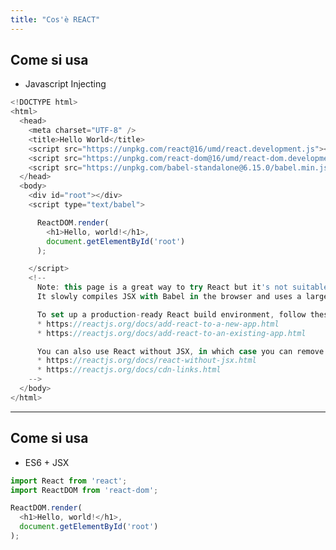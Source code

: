 ```yaml
---
title: "Cos'è REACT"
---
```


<div class="row">
<div class="col-6 align-self-center">

## Come si usa

</div>
<div class="col-6 text-left">

* Javascript Injecting
  
```javascript
<!DOCTYPE html>
<html>
  <head>
    <meta charset="UTF-8" />
    <title>Hello World</title>
    <script src="https://unpkg.com/react@16/umd/react.development.js"></script>
    <script src="https://unpkg.com/react-dom@16/umd/react-dom.development.js"></script>
    <script src="https://unpkg.com/babel-standalone@6.15.0/babel.min.js"></script>
  </head>
  <body>
    <div id="root"></div>
    <script type="text/babel">

      ReactDOM.render(
        <h1>Hello, world!</h1>,
        document.getElementById('root')
      );

    </script>
    <!--
      Note: this page is a great way to try React but it's not suitable for production.
      It slowly compiles JSX with Babel in the browser and uses a large development build of React.

      To set up a production-ready React build environment, follow these instructions:
      * https://reactjs.org/docs/add-react-to-a-new-app.html
      * https://reactjs.org/docs/add-react-to-an-existing-app.html

      You can also use React without JSX, in which case you can remove Babel:
      * https://reactjs.org/docs/react-without-jsx.html
      * https://reactjs.org/docs/cdn-links.html
    -->
  </body>
</html>
```

</div>
</div>

---

<div class="row">
<div class="col-6 align-self-center">

## Come si usa

</div>
<div class="col-6 text-left">

* ES6 + JSX

```javascript
import React from 'react';
import ReactDOM from 'react-dom';

ReactDOM.render(
  <h1>Hello, world!</h1>,
  document.getElementById('root')
);
```

</div>
</div>
